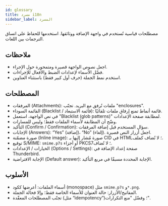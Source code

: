 ```yaml
---
id: glossary
title: مسرد i18n
sidebar_label: المسرد
---
```


مصطلحات قياسية تُستخدم في واجهة الإضافة ووثائقها. استخدمها للحفاظ على اتساق الترجمات بين اللغات.

## ملاحظات

- اجعل نصوص الواجهة قصيرة ومتمحورة حول الإجراء.
- فضّل الأسماء لإعدادات الضبط والأفعال للإجراءات.
- استخدم نمط الجملة (حرف أول كبير فقط) باستثناء العناوين.

## المصطلحات

- المرفقات (Attachments): ملفات تُرفق مع البريد. تجنّب "enclosures".
- القائمة السوداء (Blacklist / قائمة الاستبعاد): قائمة أنماط تمنع إرفاق ملفات تلقائيًا.
- في نص الواجهة، استعمل "Blacklist (glob patterns)" لمطابقة صفحة الإعدادات.
- وضّح أن المطابقة لأسماء الملفات فقط؛ وليس للمسارات.
- التأكيد (Confirm / Confirmation): سؤال المستخدم قبل إضافة المرفقات.
- الإجابات (Answers): “Yes” (إضافة)، “No” (إلغاء). اجعل أزرار النص قصيرة.
- صورة مضمّنة (Inline image): صورة مُشار إليها بـ CID في HTML؛ لا تُضاف كملف.
- توقيع S/MIME: ‏`smime.p7s` أو أجزاء PKCS7؛ لا تُضاف.
- الخيارات / الإعدادات (Options / Settings): صفحة إعداد الإضافة في Thunderbird.
- الإجابة الافتراضية (Default answer): الإجابة المحددة مسبقًا في مربع التأكيد.

## الأسلوب

- أسماء الملفات: أعرضها ككود (monospace) مثل `smime.p7s` و`*.png`.
- المفاتيح/الأزرار: حالة العنوان للأسماء الخاصة فقط؛ وإلا فحالة الجملة.
- تجنّب المصطلحات المعقّدة (مثل “idempotency”)؛ وفضّل "منع التكرارات".
